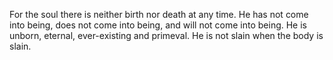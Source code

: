 For the soul there is neither birth nor death at any time. He has not come into being, does not come into being, and will not come into being. He is unborn, eternal, ever-existing and primeval. He is not slain when the body is slain.